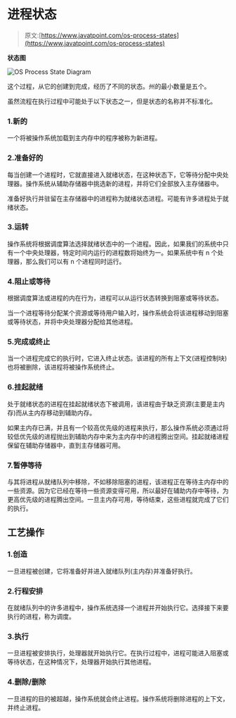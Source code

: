 # 进程状态

> 原文:[https://www.javatpoint.com/os-process-states](https://www.javatpoint.com/os-process-states)

**状态图**

![OS Process State Diagram](../Images/a17284bb5f06e540f47fc679c68400d1.png)

这个过程，从它的创建到完成，经历了不同的状态。州的最小数量是五个。

虽然流程在执行过程中可能处于以下状态之一，但是状态的名称并不标准化。

### 1.新的

一个将被操作系统加载到主内存中的程序被称为新进程。

### 2.准备好的

每当创建一个进程时，它就直接进入就绪状态，在这种状态下，它等待分配中央处理器。操作系统从辅助存储器中挑选新的进程，并将它们全部放入主存储器中。

准备好执行并驻留在主存储器中的进程称为就绪状态进程。可能有许多进程处于就绪状态。

### 3.运转

操作系统将根据调度算法选择就绪状态中的一个进程。因此，如果我们的系统中只有一个中央处理器，特定时间内运行的进程数将始终为一。如果系统中有 n 个处理器，那么我们可以有 n 个进程同时运行。

### 4.阻止或等待

根据调度算法或进程的内在行为，进程可以从运行状态转换到阻塞或等待状态。

当一个进程等待分配某个资源或等待用户输入时，操作系统会将该进程移动到阻塞或等待状态，并将中央处理器分配给其他进程。

### 5.完成或终止

当一个进程完成它的执行时，它进入终止状态。该进程的所有上下文(进程控制块)也将被删除，该进程将被操作系统终止。

### 6.挂起就绪

处于就绪状态的进程在挂起就绪状态下被调用，该进程由于缺乏资源(主要是主内存)而从主内存移动到辅助内存。

如果主内存已满，并且有一个较高优先级的进程来执行，那么操作系统必须通过将较低优先级的进程抛出到辅助内存中来为主内存中的进程腾出空间。挂起就绪进程保留在辅助存储器中，直到主存储器可用。

### 7.暂停等待

与其将进程从就绪队列中移除，不如移除阻塞的进程，该进程正在等待主内存中的一些资源。因为它已经在等待一些资源变得可用，所以最好在辅助内存中等待，为更高优先级的进程腾出空间。一旦主内存可用，等待结束，这些进程就完成了它们的执行。

## 工艺操作

### 1.创造

一旦进程被创建，它将准备好并进入就绪队列(主内存)并准备好执行。

### 2.行程安排

在就绪队列中的许多进程中，操作系统选择一个进程并开始执行它。选择接下来要执行的进程，称为调度。

### 3.执行

一旦进程被安排执行，处理器就开始执行它。在执行过程中，进程可能进入阻塞或等待状态，在这种情况下，处理器开始执行其他进程。

### 4.删除/删除

一旦进程的目的被超越，操作系统就会终止进程。操作系统将删除进程的上下文，并终止进程。
